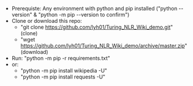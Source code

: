 * Prerequiste: Any environment with python and pip installed ("python --version" & "python -m pip --version to confirm")
* Clone or download this repo:
  + "git clone https://github.com/lyh01/Turing_NLR_Wiki_demo.git" (clone)
  + "wget https://github.com/lyh01/Turing_NLR_Wiki_demo/archive/master.zip" (download)
* Run: "python -m pip -r requirements.txt"
* or: </br> 
  + "python -m pip install wikipedia -U" </br>
  + "python -m pip install requests -U" </br>
